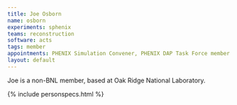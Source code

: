 ```yaml
---
title: Joe Osborn
name: osborn
experiments: sphenix
teams: reconstruction
software: acts
tags: member
appointments: PHENIX Simulation Convener, PHENIX DAP Task Force member
layout: default
---
```


Joe is a non-BNL member, based at Oak Ridge National Laboratory.

{% include personspecs.html %}
